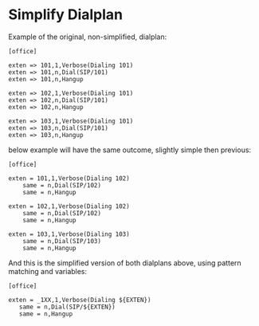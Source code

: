 # Simplify Dialplan

Example of the original, non-simplified, dialplan:

```
[office]

exten => 101,1,Verbose(Dialing 101)
exten => 101,n,Dial(SIP/101)
exten => 101,n,Hangup

exten => 102,1,Verbose(Dialing 101)
exten => 102,n,Dial(SIP/101)
exten => 102,n,Hangup

exten => 103,1,Verbose(Dialing 101)
exten => 103,n,Dial(SIP/101)
exten => 103,n,Hangup
```

below example will have the same outcome, slightly simple then previous:

```
[office]

exten = 101,1,Verbose(Dialing 102)
    same = n,Dial(SIP/102)
    same = n,Hangup

exten = 102,1,Verbose(Dialing 102)
    same = n,Dial(SIP/102)
    same = n,Hangup

exten = 103,1,Verbose(Dialing 103)
    same = n,Dial(SIP/103)
    same = n,Hangup
```

And this is the simplified version of both dialplans above, using pattern matching and variables:

```
[office]

exten = _1XX,1,Verbose(Dialing ${EXTEN})
   same = n,Dial(SIP/${EXTEN})
   same = n,Hangup
```
